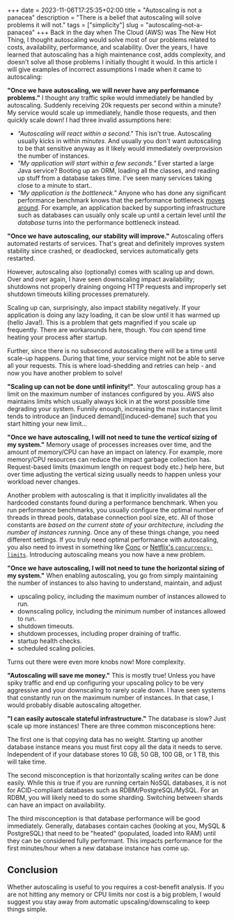 +++ 
date = 2023-11-06T17:25:35+02:00
title = "Autoscaling is not a panacea"
description = "There is a belief that autoscaling will solve problems it will not."
tags = ["simplicity"]
slug = "autoscaling-not-a-panacea"
+++
Back in the day when The Cloud (AWS) was The New Hot Thing, I thought
autoscaling would solve most of our problems related to costs, availability,
performance, and scalability. Over the years, I have learned that autoscaling
has a high maintenance cost, adds complexity, and doesn't solve all those
problems I initially thought it would. In this article I will give examples of
incorrect assumptions I made when it came to autoscaling:

**"Once we have autoscaling, we will never have any performance problems."** I
thought any traffic spike would immediately be handled by autoscaling. Suddenly
receiving 20k requests per second within a minute? My service would scale up
immediately, handle those requests, and then quickly scale down! I had three
invalid assumptions here:

 * _"Autoscaling will react within a second."_ This isn't true.  Autoscaling
   usually kicks in within _minutes_. And usually you don't want autoscaling to
   be that sensitive anyway as it likely would immediately overprovision the
   number of instances.
 * _"My application will start within a few seconds."_ Ever started a large
   Java service? Booting up an ORM, loading all the classes, and reading up
   stuff from a database takes time. I've seen many services taking close to a
   minute to start..
 * _"My application is the bottleneck."_ Anyone who has done any significant
   performance benchmark knows that the performance bottleneck [moves
   around][max-flow-min-cut]. For example, an application backed by supporting
   infrastructure such as databases can usually only scale up until a certain
   level until _the database_ turns into the performance bottleneck instead.

[max-flow-min-cut]: https://en.wikipedia.org/wiki/Max-flow_min-cut_theorem

**"Once we have autoscaling, our stability will improve."** Autoscaling offers
automated restarts of services. That's great and definitely improves system
stability since crashed, or deadlocked, services automatically gets restarted.

However, autoscaling also (optionally) comes with scaling up and down. Over and
over again, I have seen downscaling impact availability; shutdowns not properly
draining ongoing HTTP requests and improperly set shutdown timeouts killing
processes prematurely.

Scaling up can, surprisingly, also impact stability negatively. If your
application is doing any lazy loading, it can be slow until it has warmed up
(hello Java!). This is a problem that gets magnified if you scale up
frequently. There are workarounds here, though. You _can_ spend time heating
your process after startup.

Further, since there is no subsecond autoscaling there will be a time until
scale-up happens. During that time, your service might not be able to serve all
your requests. This is where load-shedding and retries can help - and now you
have another problem to solve!

**"Scaling up can not be done until infinity!"**. Your autoscaling group has a
limit on the maximum number of instances configured by you. AWS also maintains
limits which usually always kick in at the worst possible time degrading your
system. Funnily enough, increasing the max instances limit tends to introduce
an [induced demand][induced-demane] such that you start hitting your new
limit...

[induced-demand]: https://en.wikipedia.org/wiki/Induced_demand

**"Once we have autoscaling, I will not need to tune the _vertical_ sizing of
my system."** Memory usage of processes increases over time, and the amount of
memory/CPU can have an impact on latency. For example, more memory/CPU
resources can reduce the impact garbage collection has. Request-based limits
(maximum length on request body etc.) help here, but over time adjusting the
vertical sizing usually needs to happen unless your workload never changes.

Another problem with autoscaling is that it implicitly invalidates all the
hardcoded constants found during a performance benchmark. When you run
performance benchmarks, you usually configure the optimal number of threads in
thread pools, database connection pool size, etc. All of those constants are
_based on the current state of your architecture, including the number of
instances running_. Once any of these things change, you need different
settings. If you truly need optimal performance with autoscaling, you also need
to invest in something like [Conc][conc] or [Netflix's
`concurrency-limits`][conc-limits].  Introducing autoscaling means you now have
a new problem.

[conc]: https://github.com/JensRantil/conc
[conc-limits]: https://github.com/Netflix/concurrency-limits

**"Once we have autoscaling, I will not need to tune the horizontal sizing of
my system."** When enabling autoscaling, you go from simply maintaining the
number of instances to also having to understand, maintain, and adjust

 * upscaling policy, including the maximum number of instances allowed to run.
 * downscaling policy, including the minimum number of instances allowed to
   run.
 * shutdown timeouts.
 * shutdown processes, including proper draining of traffic.
 * startup health checks.
 * scheduled scaling policies.

Turns out there were even more knobs now! More complexity.

**"Autoscaling will save me money."** This is mostly true! Unless you have
spiky traffic and end up configuring your upscaling policy to be very
aggressive and your downscaling to rarely scale down.  I have seen systems that
constantly run on the maximum number of instances. In that case, I would
probably disable autoscaling altogether.

**"I can easily autoscale stateful infrastructure."** The database is slow?
Just scale up more instances! There are three common misconceptions here:

The first one is that copying data has no weight. Starting up another database
instance means you must first copy all the data it needs to serve.  Independent
of if your database stores 10 GB, 50 GB, 100 GB, or 1 TB, this will take time.

The second misconception is that horizontally scaling _writes_ can be done
easily. While this _is_ true if you are running certain NoSQL databases, it is
not for ACID-compliant databases such as RDBM/PostgreSQL/MySQL.  For an RDBM,
you will likely need to do some sharding. Switching between shards can have an
impact on availability.

The third misconception is that database performance will be good immediately.
Generally, databases contain caches (looking at you, MySQL & PostgreSQL) that
need to be "heated" (populated, loaded into RAM) until they can be considered
fully performant. This impacts performance for the first minutes/hour when a
new database instance has come up.

## Conclusion

Whether autoscaling is useful to you requires a cost-benefit analysis. If you
are not hitting any memory or CPU limits nor cost is a big problem, I would
suggest you stay away from automatic upscaling/downscaling to keep things
simple.

